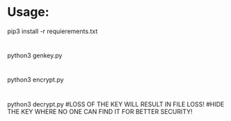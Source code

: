 # Usage:
pip3 install -r requierements.txt
#
python3 genkey.py
#
python3 encrypt.py
#
python3 decrypt.py
#LOSS OF THE KEY WILL RESULT IN FILE LOSS!
#HIDE THE KEY WHERE NO ONE CAN FIND IT FOR BETTER SECURITY!

